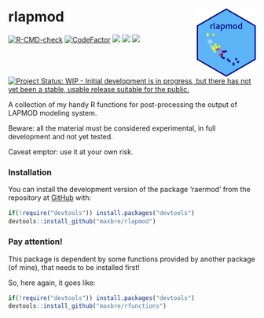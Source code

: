 
<!-- README.md is generated from README.Rmd. Please edit that file -->

# rlapmod <img src="man/figures/logo.png" align="right" height="139"/>

<!-- badges: start -->

[![R-CMD-check](https://github.com/maxbre/rlapmod/actions/workflows/R-CMD-check.yaml/badge.svg)](https://github.com/maxbre/rlapmod/actions/workflows/R-CMD-check.yaml)
[![CodeFactor](https://www.codefactor.io/repository/github/maxbre/rlapmod/badge)](https://www.codefactor.io/repository/github/maxbre/rlapmod)
[![](https://img.shields.io/badge/devel%20version-0.0.1-blue.svg)](https://github.com/maxbre/rlapmod)
[![](https://img.shields.io/badge/lifecycle-experimental-orange.svg)](https://lifecycle.r-lib.org/articles/stages.html#experimental)
[![](https://img.shields.io/github/languages/code-size/maxbre/rlapmod.svg)](https://github.com/maxbre/rlapmod)
[![Project Status: WIP - Initial development is in progress, but there
has not yet been a stable, usable release suitable for the
public.](https://www.repostatus.org/badges/latest/wip.svg)](https://www.repostatus.org/#wip)
<!-- badges: end -->

A collection of my handy R functions for post-processing the output of
LAPMOD modeling system.

Beware: all the material must be considered experimental, in full
development and not yet tested.

Caveat emptor: use it at your own risk.

### Installation

You can install the development version of the package ‘raermod’ from
the repository at [GitHub](https://github.com/maxbre/rlapmod/) with:

``` r
if(!require("devtools")) install.packages("devtools")
devtools::install_github("maxbre/rlapmod")
```

### Pay attention!

This package is dependent by some functions provided by another package
(of mine), that needs to be installed first!

So, here again, it goes like:

``` r
if(!require("devtools")) install.packages("devtools")
devtools::install_github("maxbre/rfunctions")
```
